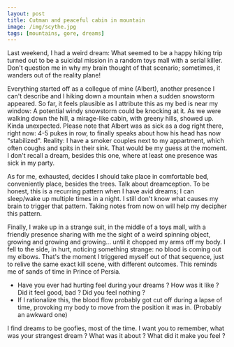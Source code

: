 ```yaml
---
layout: post
title: Cutman and peaceful cabin in mountain
image: /img/scythe.jpg
tags: [mountains, gore, dreams]
---
```


Last weekend, I had a weird dream:  What seemed to be a happy hiking trip turned out to be a suicidal mission in a random toys mall with a serial killer.  Don't question me in why my brain thought of that scenario; sometimes, it wanders out of the reality plane!

Everything started off as a collegue of mine (Albert), another presence I can't describe and I hiking down a mountain when a sudden snowstorm appeared.  So far, it feels plausible as I attribute this as my bed is near my window: A potential windy snowstorm could be knocking at it.  As we were walking down the hill, a mirage-like cabin, with greeny hills, showed up.  Kinda unexpected.  Please note that Albert was as sick as a dog right there, right now:  4-5 pukes in row, to finally speaks about how his head has now "stabilized".  Reality:  I have a smoker couples next to my appartment, which often coughs and spits in their sink.  That would be my guess at the moment.  I don't recall a dream, besides this one, where at least one presence was sick in my party.

As for me, exhausted, decides I should take place in comfortable bed, conveniently place, besides the trees.  Talk about dreamception.  To be honest, this is a recurring pattern when I have avid dreams;  I can sleep/wake up multiple times in a night.  I still don't know what causes my brain to trigger that pattern.  Taking notes from now on will help my decipher this pattern.

Finally, I wake up in a strange suit, in the middle of a toys mall, with a friendly presence sharing with me the sight of a weird spinning object, growing and growing and growing... until it chopped my arms off my body.  I fell to the side, in hurt, noticing something strange: no blood is coming out my elbows.  That's the moment I triggered myself out of that sequence, just to relive the same exact kill scene, with different outcomes.  This reminds me of sands of time in Prince of Persia.
- Have you ever had hurting feel during your dreams ?  How was it like ?  Did it feel good, bad ?  Did you feel nothing ?
- If I rationalize this, the blood flow probably got cut off during a lapse of time, provoking my body to move from the position it was in. (Probably an awkward one)

I find dreams to be goofies, most of the time.  I want you to remember, what was your strangest dream ?  What was it about ?  What did it make you feel ?
